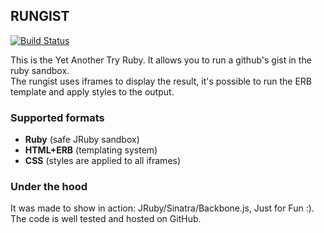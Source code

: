 ## RUNGIST
[![Build Status](https://secure.travis-ci.org/Djo/rungist.png "Build Status")](http://travis-ci.org/Djo/rungist)

This is the Yet Another Try Ruby. It allows you to run a github's gist in the ruby sandbox.  
The rungist uses iframes to display the result, it's possible to run the ERB template and apply styles to the output.

### Supported formats

* **Ruby** (safe JRuby sandbox)
* **HTML+ERB** (templating system)
* **CSS** (styles are applied to all iframes)

### Under the hood

It was made to show in action: JRuby/Sinatra/Backbone.js, Just for Fun :).  
The code is well tested and hosted on GitHub.
